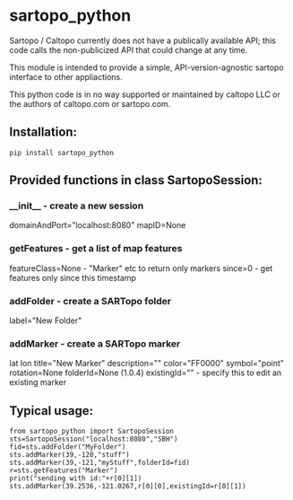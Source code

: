 # sartopo_python

Sartopo / Caltopo currently does not have a publically available API;
 this code calls the non-publicized API that could change at any time.

This module is intended to provide a simple, API-version-agnostic sartopo
 interface to other appliactions.

This python code is in no way supported or maintained by caltopo LLC
 or the authors of caltopo.com or sartopo.com.

## Installation:
```
pip install sartopo_python
```

## Provided functions in class SartopoSession:
### \_\_init\_\_ - create a new session
domainAndPort="localhost:8080"
mapID=None
### getFeatures - get a list of map features
featureClass=None - "Marker" etc to return only markers
since=0 - get features only since this timestamp
### addFolder - create a SARTopo folder
label="New Folder"
### addMarker - create a SARTopo marker
lat
lon
title="New Marker"
description=""
color="FF0000"
symbol="point"
rotation=None
folderId=None
(1.0.4) existingId="" - specify this to edit an existing marker
## Typical usage:

```
from sartopo_python import SartopoSession
sts=SartopoSession("localhost:8080","SBH")
fid=sts.addFolder("MyFolder")
sts.addMarker(39,-120,"stuff")
sts.addMarker(39,-121,"myStuff",folderId=fid)
r=sts.getFeatures("Marker")
print("sending with id:"+r[0][1])
sts.addMarker(39.2536,-121.0267,r[0][0],existingId=r[0][1])
```


